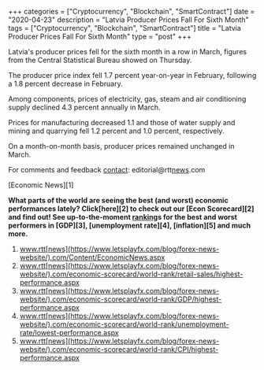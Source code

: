 +++
categories = ["Cryptocurrency", "Blockchain", "SmartContract"]
date = "2020-04-23"
description = "Latvia Producer Prices Fall For Sixth Month"
tags = ["Cryptocurrency", "Blockchain", "SmartContract"]
title = "Latvia Producer Prices Fall For Sixth Month"
type = "post"
+++

Latvia's producer prices fell for the sixth month in a row in March,
figures from the Central Statistical Bureau showed on Thursday.

The producer price index fell 1.7 percent year-on-year in February,
following a 1.8 percent decrease in February.

Among components, prices of electricity, gas, steam and air conditioning
supply declined 4.3 percent annually in March.

Prices for manufacturing decreased 1.1 and those of water supply and
mining and quarrying fell 1.2 percent and 1.0 percent, respectively.

On a month-on-month basis, producer prices remained unchanged in March.

For comments and feedback [contact](https://www.playgroundfx.com/contact/): editorial@rtt[news](https://www.letsplayfx.com/blog/forex-news-website/).com

[Economic News][1]

 **What parts of the world are seeing the best (and worst) economic
performances lately? Click[here][2] to check out our [Econ Scorecard][2]
and find out! See up-to-the-moment [ranking](https://www.playgroundfx.com/blog/crypto-exchange-ranking/)s for the best and worst
performers in [GDP][3], [unemployment rate][4], [inflation][5] and much
more.**

   1. www.rtt[news](https://www.letsplayfx.com/blog/forex-news-website/).com/Content/EconomicNews.aspx
   2. www.rtt[news](https://www.letsplayfx.com/blog/forex-news-website/).com/economic-scorecard/world-rank/retail-sales/highest-performance.aspx
   3. www.rtt[news](https://www.letsplayfx.com/blog/forex-news-website/).com/economic-scorecard/world-rank/GDP/highest-performance.aspx
   4. www.rtt[news](https://www.letsplayfx.com/blog/forex-news-website/).com/economic-scorecard/world-rank/unemployment-rate/lowest-performance.aspx
   5. www.rtt[news](https://www.letsplayfx.com/blog/forex-news-website/).com/economic-scorecard/world-rank/CPI/highest-performance.aspx